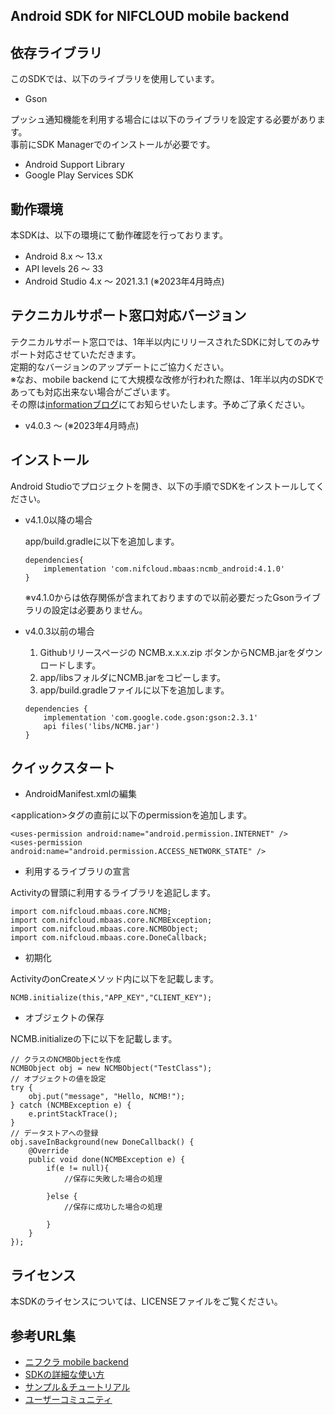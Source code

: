 ## Android SDK for NIFCLOUD mobile backend


## 依存ライブラリ

このSDKでは、以下のライブラリを使用しています。

- Gson

プッシュ通知機能を利用する場合には以下のライブラリを設定する必要があります。<br>
事前にSDK Managerでのインストールが必要です。

- Android Support Library
- Google Play Services SDK


## 動作環境

本SDKは、以下の環境にて動作確認を行っております。
- Android 8.x ～ 13.x
- API levels 26 ～ 33
- Android Studio 4.x ～ 2021.3.1
(※2023年4月時点)

## テクニカルサポート窓口対応バージョン

テクニカルサポート窓口では、1年半以内にリリースされたSDKに対してのみサポート対応させていただきます。<br>
定期的なバージョンのアップデートにご協力ください。<br>
※なお、mobile backend にて大規模な改修が行われた際は、1年半以内のSDKであっても対応出来ない場合がございます。<br>
その際は[informationブログ](https://mbaas.nifcloud.com/info/)にてお知らせいたします。予めご了承ください。

- v4.0.3 ～ (※2023年4月時点)

## インストール

Android Studioでプロジェクトを開き、以下の手順でSDKをインストールしてください。

- v4.1.0以降の場合  

    app/build.gradleに以下を追加します。  
    ```
    dependencies{
        implementation 'com.nifcloud.mbaas:ncmb_android:4.1.0'
    }
    ```

    ※v4.1.0からは依存関係が含まれておりますので以前必要だったGsonライブラリの設定は必要ありません。

- v4.0.3以前の場合  

    1. Githubリリースページの NCMB.x.x.x.zip ボタンからNCMB.jarをダウンロードします。  
    2. app/libsフォルダにNCMB.jarをコピーします。
    3. app/build.gradleファイルに以下を追加します。

    ```
    dependencies {
        implementation 'com.google.code.gson:gson:2.3.1'
        api files('libs/NCMB.jar')
    }
    ```

## クイックスタート

* AndroidManifest.xmlの編集

&lt;application&gt;タグの直前に以下のpermissionを追加します。

```
<uses-permission android:name="android.permission.INTERNET" />
<uses-permission android:name="android.permission.ACCESS_NETWORK_STATE" />
```

* 利用するライブラリの宣言

Activityの冒頭に利用するライブラリを追記します。

```
import com.nifcloud.mbaas.core.NCMB;
import com.nifcloud.mbaas.core.NCMBException;
import com.nifcloud.mbaas.core.NCMBObject;
import com.nifcloud.mbaas.core.DoneCallback;
```

* 初期化

ActivityのonCreateメソッド内に以下を記載します。

```
NCMB.initialize(this,"APP_KEY","CLIENT_KEY");
```

* オブジェクトの保存

NCMB.initializeの下に以下を記載します。

```
// クラスのNCMBObjectを作成
NCMBObject obj = new NCMBObject("TestClass");
// オブジェクトの値を設定
try {
    obj.put("message", "Hello, NCMB!");
} catch (NCMBException e) {
    e.printStackTrace();
}
// データストアへの登録
obj.saveInBackground(new DoneCallback() {
    @Override
    public void done(NCMBException e) {
        if(e != null){
            //保存に失敗した場合の処理

        }else {
            //保存に成功した場合の処理

        }
    }
});
```

## ライセンス

本SDKのライセンスについては、LICENSEファイルをご覧ください。

## 参考URL集

- [ニフクラ mobile backend](https://mbaas.nifcloud.com/)
- [SDKの詳細な使い方](https://mbaas.nifcloud.com/doc/current/)
- [サンプル＆チュートリアル](https://mbaas.nifcloud.com/doc/current/tutorial/tutorial_android.html)
- [ユーザーコミュニティ](https://github.com/NIFCLOUD-mbaas/UserCommunity)
